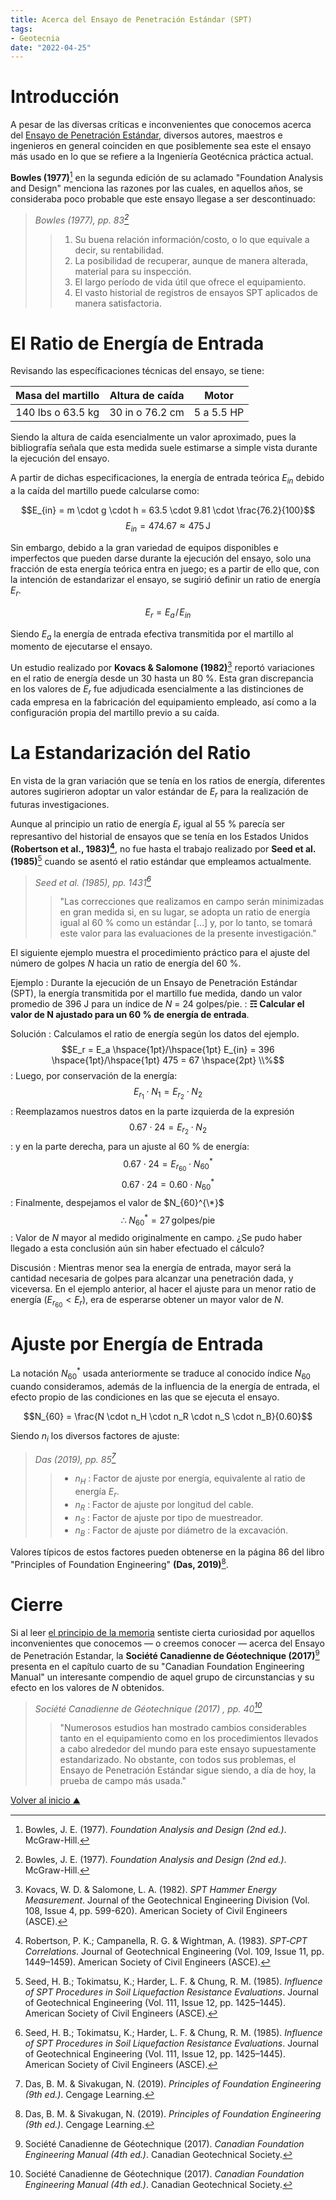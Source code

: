 ```yaml
---
title: Acerca del Ensayo de Penetración Estándar (SPT)
tags:
- Geotecnia
date: "2022-04-25"
---
```


# Introducción

A pesar de las diversas críticas e inconvenientes que conocemos acerca del [Ensayo de Penetración Estándar](https://www.astm.org/d1586_d1586m-18e01.html), diversos autores, maestros e ingenieros en general coinciden en que posiblemente sea este el ensayo más usado en lo que se refiere a la Ingeniería Geotécnica práctica actual.

**Bowles (1977)**[^1] en la segunda edición de su aclamado "Foundation Analysis and Design" menciona las razones por las cuales, en aquellos años, se consideraba poco probable que este ensayo llegase a ser descontinuado:

> *Bowles (1977), pp. 83[^1]*
>> 1. Su buena relación información/costo, o lo que equivale a decir, su rentabilidad.
>> 2. La posibilidad de recuperar, aunque de manera alterada, material para su inspección.
>> 3. El largo período de vida útil que ofrece el equipamiento.
>> 4. El vasto historial de registros de ensayos SPT aplicados de manera satisfactoria.

# El Ratio de Energía de Entrada

Revisando las específicaciones técnicas del ensayo, se tiene:

| Masa del martillo | Altura de caída |    Motor   |
|:-----------------:|:---------------:|:----------:|
| 140 lbs o 63.5 kg | 30 in o 76.2 cm | 5 a 5.5 HP |
  
Siendo la altura de caída esencialmente un valor aproximado, pues la bibliografía señala que esta medida suele estimarse a simple vista durante la ejecución del ensayo.

A partir de dichas especificaciones, la energía de entrada teórica $E_{in}$ debido a la caída del martillo puede calcularse como:

$$E_{in} = m \cdot g \cdot h = 63.5 \cdot 9.81 \cdot \frac{76.2}{100}$$
$$E_{in} = 474.67 \approx 475 \hspace{2pt} \textrm{J}$$

Sin embargo, debido a la gran variedad de equipos disponibles e imperfectos que pueden darse durante la ejecución del ensayo, solo una fracción de esta energía teórica entra en juego; es a partir de ello que, con la intención de estandarizar el ensayo, se sugirió definir un ratio de energía $E_r$.

$$E_r = E_a \hspace{1pt}/\hspace{1pt} E_{in}$$

Siendo $E_a$ la energía de entrada efectiva transmitida por el martillo al momento de ejecutarse el ensayo.

Un estudio realizado por **Kovacs & Salomone (1982)**[^2] reportó variaciones en el ratio de energía desde un 30 hasta un 80 %. Esta gran discrepancia en los valores de $E_r$ fue adjudicada esencialmente a las distinciones de cada empresa en la fabricación del equipamiento empleado, así como a la configuración propia del martillo previo a su caída.

# La Estandarización del Ratio

En vista de la gran variación que se tenía en los ratios de energía, diferentes autores sugirieron adoptar un valor estándar de $E_r$ para la realización de futuras investigaciones.

Aunque al principio un ratio de energía $E_r$ igual al 55 % parecía ser represantivo del historial de ensayos que se tenía en los Estados Unidos **(Robertson et al., 1983)[^3]**, no fue hasta el trabajo realizado por **Seed et al. (1985)**[^4] cuando se asentó el ratio estándar que empleamos actualmente.

> *Seed et al. (1985), pp. 1431[^4]* 
>> "Las correcciones que realizamos en campo serán minimizadas en gran medida si, en su lugar, se adopta un ratio de energía igual al 60 % como un estándar [...] y, por lo tanto, se tomará este valor para las evaluaciones de la presente investigación."

El siguiente ejemplo muestra el procedimiento práctico para el ajuste del número de golpes $N$ hacia un ratio de energía del 60 %.

Ejemplo
: Durante la ejecución de un Ensayo de Penetración Estándar (SPT), la energía transmitida por el martillo fue medida, dando un valor promedio de 396 J para un índice de ${N}$ = 24 golpes/pie. 
: **☶ Calcular el valor de $\bm{N}$ ajustado para un 60 % de energía de entrada**. 

Solución
: Calculamos el ratio de energía según los datos del ejemplo.
$$E_r = E_a \hspace{1pt}/\hspace{1pt} E_{in} = 396 \hspace{1pt}/\hspace{1pt} 475 = 67 \hspace{2pt} \\%$$
: Luego, por conservación de la energía:
$$E_{r_1} \cdot N_1 = E_{r_2} \cdot N_2$$
: Reemplazamos nuestros datos en la parte izquierda de la expresión
$$0.67 \cdot 24 = E_{r_2} \cdot N_2$$
: y en la parte derecha, para un ajuste al 60 % de energía:
$$0.67 \cdot 24 = E_{r_{60}} \cdot N_{60}^* $$
$$0.67 \cdot 24 = 0.60 \cdot N_{60}^* $$
: Finalmente, despejamos el valor de $N_{60}^{\*}$
$$\therefore \hspace{3pt} N_{60}^* = 27 \hspace{2pt} \textrm{golpes/pie}$$
: Valor de $N$ mayor al medido originalmente en campo. ¿Se pudo haber llegado a esta conclusión aún sin haber efectuado el cálculo?

Discusión
: Mientras menor sea la energía de entrada, mayor será la cantidad necesaria de golpes para alcanzar una penetración dada, y viceversa. En el ejemplo anterior, al hacer el ajuste para un menor ratio de energía ($E_{r_{60}} < E_r$), era de esperarse obtener un mayor valor de $N$.



# Ajuste por Energía de Entrada

La notación $N_{60}^*$ usada anteriormente se traduce al conocido índice $N_{60}$ cuando consideramos, además de la influencia de la energía de entrada, el efecto propio de las condiciones en las que se ejecuta el ensayo.

$$N_{60} = \frac{N \cdot n_H \cdot n_R \cdot n_S \cdot n_B}{0.60}$$

Siendo $n_i$ los diversos factores de ajuste:

> *Das (2019), pp. 85[^6]*
>> * $n_H$ : Factor de ajuste por energía, equivalente al ratio de energía $E_r$.
>> * $n_R$ : Factor de ajuste por longitud del cable.
>> * $n_S$ : Factor de ajuste por tipo de muestreador.
>> * $n_B$ : Factor de ajuste por diámetro de la excavación.

Valores típicos de estos factores pueden obtenerse en la página 86 del libro "Principles of Foundation Engineering" **(Das, 2019)**[^6].

# Cierre

Si al leer [el principio de la memoria](https://ffrancoa.github.io/notes/2022-04-25/#introducción) sentiste cierta curiosidad por aquellos inconvenientes que conocemos — o creemos conocer — acerca del Ensayo de Penetración Estandar, la **Société Canadienne de Géotechnique (2017)**[^5] presenta en el capítulo cuarto de su "Canadian Foundation Engineering Manual" un interesante compendio de aquel grupo de circunstancias y su efecto en los valores de $N$ obtenidos.

> *Société Canadienne de Géotechnique (2017) , pp. 40[^5]*
>> "Numerosos estudios han mostrado cambios considerables tanto en el equipamiento como en los procedimientos llevados a cabo alrededor del mundo para este ensayo supuestamente estandarizado. No obstante, con todos sus problemas, el Ensayo de Penetración Estándar sigue siendo, a día de hoy, la prueba de campo más usada."

[Volver al inicio  ⛰](/)

[^1]: Bowles, J. E. (1977). *Foundation Analysis and Design (2nd ed.)*. McGraw-Hill.
[^2]: Kovacs, W. D. & Salomone, L. A. (1982). *SPT Hammer Energy Measurement*. Journal of the Geotechnical Engineering Division (Vol. 108, Issue 4, pp. 599-620). American Society of Civil Engineers (ASCE).
[^3]: Robertson, P. K.; Campanella, R. G. & Wightman, A. (1983). *SPT‐CPT Correlations*. Journal of Geotechnical Engineering (Vol. 109, Issue 11, pp. 1449–1459). American Society of Civil Engineers (ASCE).
[^4]: Seed, H. B.; Tokimatsu, K.; Harder, L. F. & Chung, R. M. (1985). *Influence of SPT Procedures in Soil Liquefaction Resistance Evaluations*. Journal of Geotechnical Engineering (Vol. 111, Issue 12, pp. 1425–1445). American Society of Civil Engineers (ASCE).
[^5]: Société Canadienne de Géotechnique (2017). *Canadian Foundation Engineering Manual (4th ed.)*. Canadian Geotechnical Society.
[^6]: Das, B. M. & Sivakugan, N. (2019). *Principles of Foundation Engineering (9th ed.)*. Cengage Learning.
